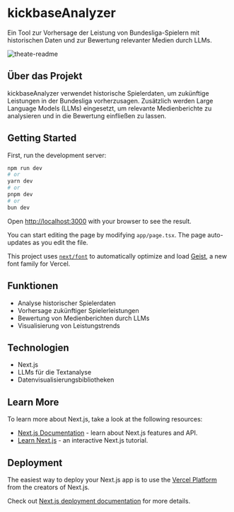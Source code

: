 # kickbaseAnalyzer

Ein Tool zur Vorhersage der Leistung von Bundesliga-Spielern mit historischen Daten und zur Bewertung relevanter Medien durch LLMs.

![theate-readme](https://github.com/user-attachments/assets/fe4982de-005e-4421-8638-4abc05823e7a)


## Über das Projekt

kickbaseAnalyzer verwendet historische Spielerdaten, um zukünftige Leistungen in der Bundesliga vorherzusagen. Zusätzlich werden Large Language Models (LLMs) eingesetzt, um relevante Medienberichte zu analysieren und in die Bewertung einfließen zu lassen.

## Getting Started

First, run the development server:

```bash
npm run dev
# or
yarn dev
# or
pnpm dev
# or
bun dev
```

Open [http://localhost:3000](http://localhost:3000) with your browser to see the result.

You can start editing the page by modifying `app/page.tsx`. The page auto-updates as you edit the file.

This project uses [`next/font`](https://nextjs.org/docs/app/building-your-application/optimizing/fonts) to automatically optimize and load [Geist](https://vercel.com/font), a new font family for Vercel.

## Funktionen

- Analyse historischer Spielerdaten
- Vorhersage zukünftiger Spielerleistungen
- Bewertung von Medienberichten durch LLMs
- Visualisierung von Leistungstrends

## Technologien

- Next.js
- LLMs für die Textanalyse
- Datenvisualisierungsbibliotheken

## Learn More

To learn more about Next.js, take a look at the following resources:

- [Next.js Documentation](https://nextjs.org/docs) - learn about Next.js features and API.
- [Learn Next.js](https://nextjs.org/learn) - an interactive Next.js tutorial.

## Deployment

The easiest way to deploy your Next.js app is to use the [Vercel Platform](https://vercel.com/new?utm_medium=default-template&filter=next.js&utm_source=create-next-app&utm_campaign=create-next-app-readme) from the creators of Next.js.

Check out [Next.js deployment documentation](https://nextjs.org/docs/app/building-your-application/deploying) for more details.
